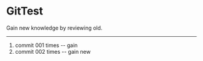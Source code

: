 # GitTest
Gain new knowledge by reviewing old.

---

1. commit 001 times -- gain
2. commit 002 times -- gain new 